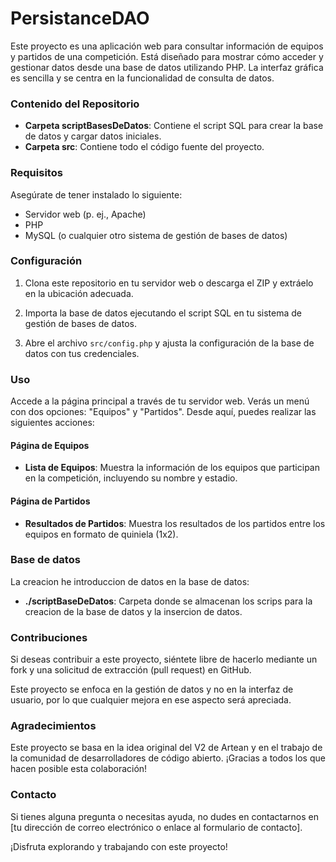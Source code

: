 # PersistanceDAO

Este proyecto es una aplicación web para consultar información de equipos y partidos de una competición. Está diseñado para mostrar cómo acceder y gestionar datos desde una base de datos utilizando PHP. La interfaz gráfica es sencilla y se centra en la funcionalidad de consulta de datos.

### Contenido del Repositorio

- **Carpeta scriptBasesDeDatos**: Contiene el script SQL para crear la base de datos y cargar datos iniciales.
- **Carpeta src**: Contiene todo el código fuente del proyecto.

### Requisitos

Asegúrate de tener instalado lo siguiente:

- Servidor web (p. ej., Apache)
- PHP
- MySQL (o cualquier otro sistema de gestión de bases de datos)

### Configuración

1. Clona este repositorio en tu servidor web o descarga el ZIP y extráelo en la ubicación adecuada.

2. Importa la base de datos ejecutando el script SQL en tu sistema de gestión de bases de datos.

3. Abre el archivo `src/config.php` y ajusta la configuración de la base de datos con tus credenciales.

### Uso

Accede a la página principal a través de tu servidor web. Verás un menú con dos opciones: "Equipos" y "Partidos". Desde aquí, puedes realizar las siguientes acciones:

#### Página de Equipos

- **Lista de Equipos**: Muestra la información de los equipos que participan en la competición, incluyendo su nombre y estadio.

#### Página de Partidos

- **Resultados de Partidos**: Muestra los resultados de los partidos entre los equipos en formato de quiniela (1x2).

### Base de datos

La creacion he introduccion de datos en la base de datos:

- **./scriptBaseDeDatos**: Carpeta donde se almacenan los scrips para la creacion de la base de datos y la insercion de datos.

### Contribuciones

Si deseas contribuir a este proyecto, siéntete libre de hacerlo mediante un fork y una solicitud de extracción (pull request) en GitHub.

Este proyecto se enfoca en la gestión de datos y no en la interfaz de usuario, por lo que cualquier mejora en ese aspecto será apreciada.

### Agradecimientos

Este proyecto se basa en la idea original del V2 de Artean y en el trabajo de la comunidad de desarrolladores de código abierto. ¡Gracias a todos los que hacen posible esta colaboración!

### Contacto

Si tienes alguna pregunta o necesitas ayuda, no dudes en contactarnos en [tu dirección de correo electrónico o enlace al formulario de contacto].

¡Disfruta explorando y trabajando con este proyecto!
